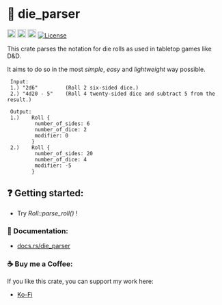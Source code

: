 # 🎲 die_parser
[<img alt="github" src="https://img.shields.io/badge/github-Weasel01/die__parser-8da0cb?style=labelColor=555555&logo=github" height="20">](https://github.com/Weasel01/die_parser)
[<img alt="crates.io" src="https://img.shields.io/crates/v/die_parser.svg?style=color=fc8d62&logo=rust" height="20">](https://crates.io/crates/die_parser)
[<img alt="docs.rs" src="https://img.shields.io/badge/docs.rs-die__parser-66c2a5?style=labelColor=555555&logo=docs.rs" height="20">](https://docs.rs/die_parser)
[![License](https://img.shields.io/crates/l/die_parser)](https://choosealicense.com/licenses/apache-2.0/)

This crate parses the notation for die rolls as used in tabletop games like D&D.

It aims to do so in the most *simple*, *easy* and *lightweight* way possible.

     Input:
     1.) "2d6"         (Roll 2 six-sided dice.)
     2.) "4d20 - 5"    (Roll 4 twenty-sided dice and subtract 5 from the result.)

     Output:
     1.)    Roll {
             number_of_sides: 6
             number_of_dice: 2
             modifier: 0
            }
     2.)    Roll {
             number_of_sides: 20
             number_of_dice: 4
             modifier: -5
            }

## ❓ Getting started:
* Try *Roll::parse_roll()* !
### 📖 Documentation:
* [docs.rs/die_parser](https://docs.rs/die_parser)
### ☕ Buy me a Coffee:
If you like this crate, you can support my work here:
* [Ko-Fi](http://ko-fi.com/fbeizai)
